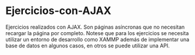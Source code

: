 # Ejercicios-con-AJAX
Ejercicios realizados con AJAX. Son páginas asíncronas que no necesitan recargar la página por completo.
Notese que para los ejercicios se necesita utilizar un entorno de desarrollo como XAMMP además de implementar una base de datos en algunos casos, en otros se puede utilizar una API.
